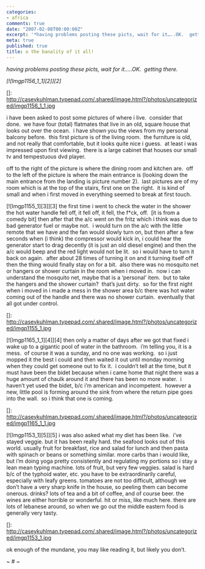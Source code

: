 ```yaml
---
categories:
- africa
comments: true
date: "2007-02-08T00:00:00Z"
excerpt: '*having problems posting these picts, wait for it…..OK.  getting there.*'
meta: true
published: true
title: o the banality of it all!
---
```


*having problems posting these picts, wait for it…..OK.  getting there.*

*[![Imgp1156_1_1][2]][2]*

 []: http://caseykuhlman.typepad.com/.shared/image.html?/photos/uncategorized/imgp1156_1_1.jpg

i have been asked to post some pictures of where i live.  consider that done.  we have four (total) flatmates that live in an old, square house that looks out over the ocean.  i have shown you the views from my personal balcony before.  this first picture is of the living room.  the furniture is old, and not really that comfortable, but it looks quite nice i guess.  at least i was impressed upon first viewing.  there is a large cabinet that houses our small tv and tempestuous dvd player.  

off to the right of the picture is where the dining room and kitchen are.  off to the left of the picture is where the main entrance is (looking down the main entrance from the landing is picture number 2).  last pictures are of my room which is at the top of the stairs, first one on the right.  it is kind of small and when i first moved in everything seemed to break at first touch. 

[![Imgp1155_1][3]][3] the first time i went to check the water in the shower the hot water handle fell off, it fell off, it fell, the f*ck, off.  [it is from a comedy bit] then after that the a/c went on the fritz which i think was due to bad generator fuel or maybe not.  i would turn on the a/c with the little remote that we have and the fan would slowly turn on, but then after a few seconds when (i think) the compressor would kick in, i could hear the generator start to drag decently (it is just an old diesel engine) and then the a/c would beep and the red light would not be lit.  so i would have to turn it back on again.  after about 28 times of turning it on and it turning itself off then the thing would finally stay on for a bit.  also there was no mosquito net or hangers or shower curtain in the room when i moved in.  now i can understand the mosquito net, maybe that is a ‘personal’ item.  but to take the hangers and the shower curtain?  that’s just dirty.  so for the first night when i moved in i made a mess in the shower area b/c there was hot water coming out of the handle and there was no shower curtain.  eventually that all got under control.

 []: http://caseykuhlman.typepad.com/.shared/image.html?/photos/uncategorized/imgp1155_1.jpg

[![Imgp1165_1_1][4]][4] then only a matter of days after we got that fixed i wake up to a gigantic pool of water in the bathroom.  i’m telling you, it is a mess.  of course it was a sunday, and no one was working.  so i just mopped it the best i could and then waited it out until monday morning when they could get someone out to fix it.  i couldn’t tell at the time, but it must have been the bidet because when i came home that night there was a huge amount of chaulk around it and there has been no more water.  i haven’t yet used the bidet, b/c i’m american and incompetent.  however a new, little pool is forming around the sink from where the return pipe goes into the wall.  so i think that one is coming.  

 []: http://caseykuhlman.typepad.com/.shared/image.html?/photos/uncategorized/imgp1165_1_1.jpg

[![Imgp1153_1][5]][5] i was also asked what my diet has been like.  i’ve stayed veggie. but it has been really hard. the seafood looks out of this world. usually fruit for breakfast, rice and salad for lunch and then pasta with spinach or beans or something similar. more carbs than i would like, but i’m doing yoga pretty consistently and regulating my portions so i stay a lean mean typing machine. lots of fruit, but very few veggies. salad is hard b/c of the typhoid water, etc. you have to be extraordinarily careful, especially with leafy greens. tomatoes are not too difficult, although we don’t have a very sharp knife in the house, so peeling them can become onerous. drinks? lots of tea and a bit of coffee, and of course beer. the wines are either horrible or wonderful. hit or miss, like much here. there are lots of lebanese around, so when we go out the middle eastern food is generally very tasty. 

 []: http://caseykuhlman.typepad.com/.shared/image.html?/photos/uncategorized/imgp1153_1.jpg

ok enough of the mundane, you may like reading it, but likely you don’t.

~ # ~